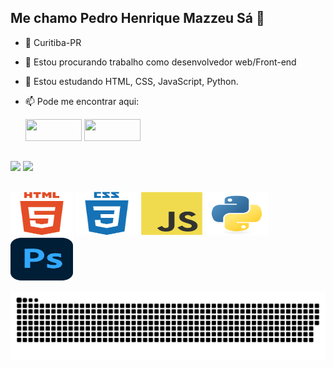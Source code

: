 ## Me chamo Pedro Henrique Mazzeu Sá 🤝

- 📍 Curitiba-PR
- 🔭 Estou procurando trabalho como desenvolvedor web/Front-end
- 🌱 Estou estudando HTML, CSS, JavaScript, Python.
- 📫 Pode me encontrar aqui:
  
  <div>
    <a href="https://www.linkedin.com/in/pedro-henrique-mazzeu-sá-486376220" target="_blank"><img height="35" width="90" src="https://img.shields.io/badge/LinkedIn-0077B5?style=for-the-badge&logo=linkedin&logoColor=white"></a>
    <a href="mailto:pedrohenriquemazzeus@gmail.com" target="_blank"><img height="35" width="90" src="https://img.shields.io/badge/Gmail-D14836?style=for-the-badge&logo=gmail&logoColor=white"></a>
  </div>

##
<picture>
  <source
    srcset="https://github-readme-stats.vercel.app/api?username=PedroMazzeu&show_icons=true&theme=dark&title_color=65D37E&border_color=65D37E&cache_seconds=1800"
    media="(prefers-color-scheme: dark)"
  />
  <source
    srcset="https://github-readme-stats.vercel.app/api?username=PedroMazzeu&show_icons=true&title_color=65D37E&border_color=65D37E&cache_seconds=1800"
    media="(prefers-color-scheme: light), (prefers-color-scheme: no-preference)"
  />
  <img src="https://github-readme-stats.vercel.app/api?username=PedroMazzeu&show_icons=true&title_color=65D37E&border_color=65D37E&cache_seconds=1800" />
</picture>

<picture>
  <source
    srcset="https://github-readme-stats.vercel.app/api/top-langs/?username=PedroMazzeu&layout=compact&theme=dark&title_color=65D37E&border_color=65D37E&cache_seconds=1800"
    media="(prefers-color-scheme: dark)"
  />
  <source
    srcset="https://github-readme-stats.vercel.app/api/top-langs/?username=PedroMazzeu&layout=compact&title_color=65D37E&border_color=65D37E&cache_seconds=1800"
    media="(prefers-color-scheme: light), (prefers-color-scheme: no-preference)"
  />
  <img src="https://github-readme-stats.vercel.app/api/top-langs/?username=PedroMazzeu&layout=compact&title_color=65D37E&border_color=65D37E&cache_seconds=1800" />
</picture>




##
<p>
  <img alt="pedro-html" height="70" width="100" src="https://github.com/devicons/devicon/blob/master/icons/html5/html5-plain-wordmark.svg">
  <img alt="pedro-css" height="70" width="100" src="https://github.com/devicons/devicon/blob/master/icons/css3/css3-plain-wordmark.svg">
  <img alt="pedro-JS" height="70" width="100" src="https://github.com/devicons/devicon/blob/master/icons/javascript/javascript-original.svg">
  <img alt="pedro-python" height="70" width="100" src="https://github.com/devicons/devicon/blob/master/icons/python/python-original.svg">
  <img alt="pedro-photoshop" height="70" width="100" src="https://github.com/devicons/devicon/blob/master/icons/photoshop/photoshop-original.svg">
</p>

<picture>
  <source media="(prefers-color-scheme: dark)" srcset="https://raw.githubusercontent.com/PedroMazzeu/PedroMazzeu/output/github-contribution-grid-snake-dark.svg">
  <source media="(prefers-color-scheme: light)" srcset="https://raw.githubusercontent.com/PedroMazzeu/PedroMazzeu/output/github-contribution-grid-snake.svg">
  <img alt="github contribution grid snake animation" src="https://raw.githubusercontent.com/PedroMazzeu/PedroMazzeu/output/github-contribution-grid-snake.svg">
</picture>



